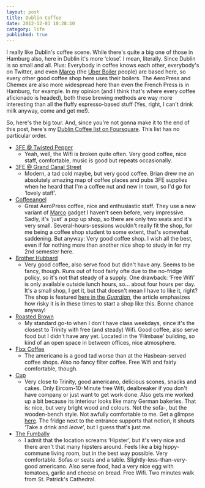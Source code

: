 ```yaml
---
layout: post
title: Dublin Coffee
date: 2012-12-03 10:28:10
category: life
published: true
---
```


I really like Dublin's coffee scene. While there's quite a big one of those in Hamburg also, here in Dublin it's more ‘close’. I mean, literally. Since Dublin is so small and all. Plus: Everybody in coffee knows each other, everybody's on Twitter, and even [Marco](http://marco.ie) (the [Uber Boiler](http://vimeo.com/7227943) people) are based here, so every other good coffee shop here uses their boilers. The AeroPress and Chemex are also more widespread here than even the French Press is in Hamburg, for example. In my opinion (and I think that's where every coffee aficionado is headed), both these brewing methods are way more interesting than all the fluffy espresso-based stuff (Yes, right, I can't drink milk anyway, come and get me!).

So, here's the big tour. And, since you're not gonna make it to the end of this post, here's my [Dublin Coffee list on Foursquare](https://foursquare.com/tschoof/list/dublin-coffee). This list has no particular order.

* [3FE @ Twisted Pepper](https://foursquare.com/v/third-floor-espresso-3fe/4b40fc16f964a520c7be25e3)
	* Yeah, well, the Wifi is broken quite often. Very good coffee, nice staff, comfortable, music is good but repeats occasionally.
* [3FE @ Grand Canal Street](https://foursquare.com/v/third-floor-espresso-3fe/4e4f9d76fa7626401eaba3d9)
	* Modern, a tad cold maybe, but very good coffee. Brian drew me an absolutely amazing map of coffee places and pubs 3FE supplies when he heard that I'm a coffee nut and new in town, so I'd go for ‘lovely staff’.
* [Coffeeangel](https://foursquare.com/v/coffee-angel/5087f96de4b02de3ef18b477)
	* Great AeroPress coffee, nice and enthusiastic staff. They use a new variant of [Marco](http://marco.ie/boilers.html) gadget I haven't seen before, very impressive. Sadly, it's 'just' a pop up shop, so there are only two seats and it's very small. Several-hours-sessions wouldn't really fit the shop, for me being a coffee shop student to some extent, that's somewhat saddening. But anyway: Very good coffee shop. I wish all the best, even if for nothing more than another nice shop to study in for my 2nd semester here.
* [Brother Hubbard](https://foursquare.com/v/brother-hubbard/4f633c67e4b075c711fe625d)
	* Very good coffee, also serve food but didn't have any. Seems to be fancy, though. Runs out of food fairly ofte due to the no-fridge policy, so it's not that steady of a supply. One drawback: ‘Free Wifi’ is only available outside lunch hours, so... about four hours per day. It's a small shop, I get it, but that doesn't mean I have to like it, right? The shop is featured [here in the *Guardian*](http://www.guardian.co.uk/world/2012/nov/30/ireland-businesses-downturn), the article emphasizes how risky it is in these times to start a shop like this. Bonne chance anyway!
* [Roasted Brown](https://foursquare.com/v/roasted-brown/4f200610e4b019c30573d770)
	* My standard go-to when I don't have class weekdays, since it's the closest to Trinity with free (and steady) Wifi. Good coffee, also serve food but I didn't have any yet. Located in the ‘Filmbase’ building, so kind of an open space in between offices, nice atmosphere.
* [Fixx Coffee](https://foursquare.com/v/fixx-coffeehouse/4c1b3487b4e62d7f9c03d993)
	* The americano is a good tad worse than at the Hasbean-served coffee shops. Also no fancy filter coffee. Free Wifi and fairly comfortable, though.
* [Cup](https://foursquare.com/v/cup/4f1825d6e4b0b4cc23ba17e6)
	* Very close to Trinity, good americano, delicious scones, snacks and cakes. Only Eircom-10-Minute free Wifi, dealbreaker if you don't have company or just want to get work done. Also gets me worked up a bit because its interiour looks like many German bakeries. That is: nice, but very bright wood and colours. Not the sofa-, but the wooden-bench style. Not awfully comfortable to me. Get a glimpse [here](http://laboratorioespresso.blogspot.ie/2012/09/a-pretty-uber-cup-cafe.html). The fridge next to the entrance supports that notion, it shouts ‘Take a drink and *leave*’, but I guess that's just me.
* [The Fumbally](https://foursquare.com/v/the-fumbally/4fda0049e4b040461ca28c55)
	* I admit that the location screams ‘Hipster’, but it's very nice and there aren't that many hipsters around. Feels like a big hippy-commune living room, but in the best way possible. Very comfortable. Sofas or seats and a table. Slightly-less-than-very-good americano. Also serve food, had a very nice egg with tomatoes, garlic and cheese on bread. Free Wifi. Two minutes walk from St. Patrick's Cathedral.